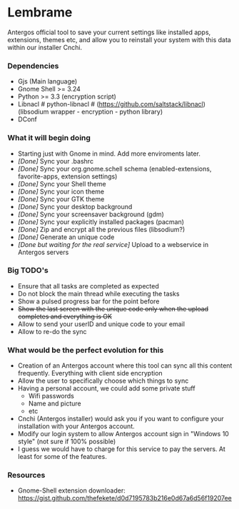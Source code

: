 # Lembrame
Antergos official tool to save your current settings like installed apps, extensions, themes etc,
and allow you to reinstall your system with this data within our installer Cnchi.

### Dependencies

* Gjs (Main language)
* Gnome Shell >= 3.24
* Python >= 3.3 (encryption script)
* Libnacl # python-libnacl # (https://github.com/saltstack/libnacl) (libsodium wrapper - encryption - python library)
* DConf

### What it will begin doing

* Starting just with Gnome in mind. Add more enviroments later.
* *[Done]* Sync your .bashrc
* *[Done]* Sync your org.gnome.schell schema (enabled-extensions, favorite-apps, extension settings)
* *[Done]* Sync your Shell theme
* *[Done]* Sync your icon theme
* *[Done]* Sync your GTK theme
* *[Done]* Sync your desktop background
* *[Done]* Sync your screensaver background (gdm)
* *[Done]* Sync your explicitly installed packages (pacman)
* *[Done]* Zip and encrypt all the previous files (libsodium?)
* *[Done]* Generate an unique code
* *[Done but waiting for the real service]* Upload to a webservice in Antergos servers

### Big TODO's
* Ensure that all tasks are completed as expected
* Do not block the main thread while executing the tasks
* Show a pulsed progress bar for the point before
* ~~Show the last screen with the unique code only when the upload completes and everything is OK~~
* Allow to send your userID and unique code to your email
* Allow to re-do the sync

### What would be the perfect evolution for this

* Creation of an Antergos account where this tool can sync all this content frequently. Everything with client side encryption
* Allow the user to specifically choose which things to sync
* Having a personal account, we could add some private stuff
	* Wifi passwords
	* Name and picture
	* etc
* Cnchi (Antergos installer) would ask you if you want to configure your installation with your Antergos account.
* Modify our login system to allow Antergos account sign in "Windows 10 style" (not sure if 100% possible)
* I guess we would have to charge for this service to pay the servers. At least for some of the features.

### Resources
* Gnome-Shell extension downloader: https://gist.github.com/thefekete/d0d7195783b216e0d67a6d56f19207ee

